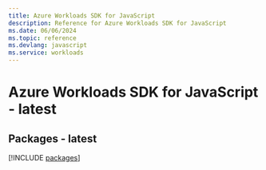 ```yaml
---
title: Azure Workloads SDK for JavaScript
description: Reference for Azure Workloads SDK for JavaScript
ms.date: 06/06/2024
ms.topic: reference
ms.devlang: javascript
ms.service: workloads
---
```

# Azure Workloads SDK for JavaScript - latest
## Packages - latest
[!INCLUDE [packages](workloads-index.md)]